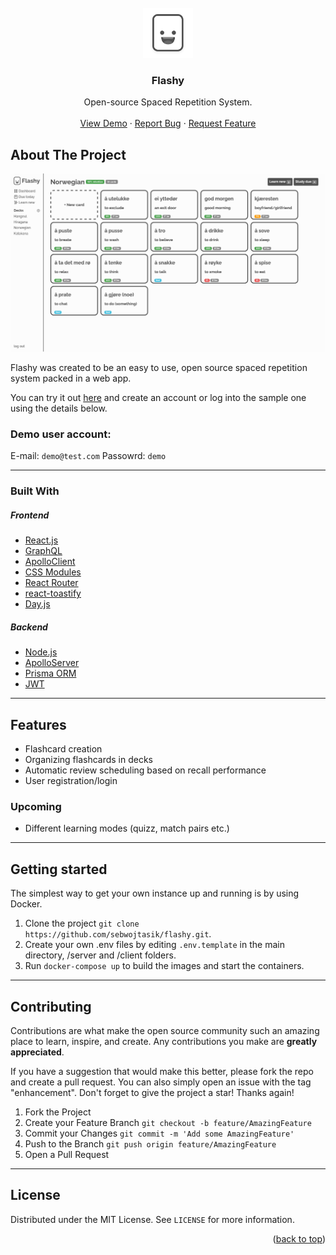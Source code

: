 <div id="top"></div>

<!-- PROJECT LOGO -->
<br />
<div align="center">
  <a href="https://github.com/seb.wojtasik/flashy">
    <img src="images/logo.png" alt="Logo" width="80" height="80">
  </a>

<h3 align="center">Flashy</h3>

  <p align="center">
    Open-source Spaced Repetition System.
    <br />
    <br />
    <a href="http://138.68.84.207">View Demo</a>
    ·
    <a href="https://github.com/seb.wojtasik/flashy/issues">Report Bug</a>
    ·
    <a href="https://github.com/seb.wojtasik/flashy/issues">Request Feature</a>
  </p>
</div>


<!-- ABOUT THE PROJECT -->
## About The Project

![Flashy Screenshot][product-screenshot]

Flashy was created to be an easy to use, open source spaced repetition system packed in a web app.

You can try it out [here](http://138.68.84.207) and create an account or log into the sample one using the details below.

### Demo user account:

E-mail: `demo@test.com`
Passowrd: `demo`

---

### Built With

##### Frontend
* [React.js](https://reactjs.org/)
* [GraphQL](https://graphql.org)
* [ApolloClient](https://www.apollographql.com)
* [CSS Modules](https://create-react-app.dev/docs/adding-a-css-modules-stylesheet/)
* [React Router](https://reactrouter.com)
* [react-toastify](https://github.com/fkhadra/react-toastify)
* [Day.js](https://day.js.org)
  
##### Backend
* [Node.js](https://nodejs.org/)
* [ApolloServer](https://www.apollographql.com)
* [Prisma ORM](https://www.prisma.io)
* [JWT](https://jwt.io)

---

<!-- FEATURES -->
## Features

- Flashcard creation
- Organizing flashcards in decks
- Automatic review scheduling based on recall performance
- User registration/login

### Upcoming
  - Different learning modes (quizz, match pairs etc.)

---

<!-- GETTING STARTED -->
## Getting started

The simplest way to get your own instance up and running is by using Docker.

1. Clone the project `git clone https://github.com/sebwojtasik/flashy.git`.
2. Create your own .env files by editing `.env.template` in the main directory, /server and /client folders.
3. Run `docker-compose up` to build the images and start the containers.

---

<!-- CONTRIBUTING -->
## Contributing

Contributions are what make the open source community such an amazing place to learn, inspire, and create. Any contributions you make are **greatly appreciated**.

If you have a suggestion that would make this better, please fork the repo and create a pull request. You can also simply open an issue with the tag "enhancement".
Don't forget to give the project a star! Thanks again!

1. Fork the Project
2. Create your Feature Branch `git checkout -b feature/AmazingFeature`
3. Commit your Changes `git commit -m 'Add some AmazingFeature'`
4. Push to the Branch `git push origin feature/AmazingFeature`
5. Open a Pull Request

---

<!-- LICENSE -->
## License

Distributed under the MIT License. See `LICENSE` for more information.

<p align="right">(<a href="#top">back to top</a>)</p>


<!-- MARKDOWN LINKS & IMAGES -->
<!-- https://www.markdownguide.org/basic-syntax/#reference-style-links -->
[license-shield]: https://img.shields.io/github/license/github_username/repo_name.svg?style=for-the-badge
[license-url]: https://github.com/github_username/repo_name/blob/master/LICENSE.txt
[product-screenshot]: images/screenshot.png